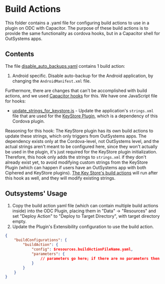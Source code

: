 
# Build Actions

This folder contains a .yaml file for configuring build actions to use in a plugin on ODC with Capacitor. The purpose of these build actions is to provide the same functionality as cordova hooks, but in a Capacitor shell for OutSystems apps.

## Contents

The file [disable_auto_backups.yaml](./disable_auto_backups.yaml) contains 1 build action:

1. Android specific. Disable auto-backup for the Android application, by changing the `AndroidManifest.xml` file.


Furthermore, there are changes that can't be accomplished with build actions, and we used [Capacitor hooks](https://capacitorjs.com/docs/cli/hooks) for this. We have one JavaScript file for hooks:

- [update_strings_for_keystore.js](./update_strings_for_keystore.js) - Update the application's `strings.xml` file that are used for the [KeyStore Plugin](https://github.com/OutSystems/cordova-plugin-secure-storage), which is a dependency of this Cordova plugin. 

Reasoning for this hook: The KeyStore plugin has its own build actions to update these strings, which only triggers from OutSystems apps. The dependency exists only at the Cordova-level, not OutSystems level, and the actual strings aren't meant to be configured here, since they won't actually be used in the plugin, it's just required for the KeyStore plugin initialization. Therefore, this hook only adds the strings to `strings.xml` if they don't already exist yet, to avoid modifying custom strings from the KeyStore Plugin (which can happen if users have an OutSystems app with both Ciphered and KeyStore plugins). [The Key Store's build actions](https://github.com/OutSystems/cordova-plugin-secure-storage/blob/outsystems/build-actions/setStringsAndroid.yaml) will run after this hook as well, and they will modify existing strings.


## Outsystems' Usage

1. Copy the build action yaml file (which can contain multiple build actions inside) into the ODC Plugin, placing them in "Data" -> "Resources" and set "Deploy Action" to "Deploy to Target Directory", with target directory empty.
2. Update the Plugin's Extensibility configuration to use the build action.

```json
{
    "buildConfigurations": {
        "buildAction": {
            "config": $resources.buildActionFileName.yaml,
            "parameters": {
                // parameters go here; if there are no parameters then the block can be ommited
            }
        }
    }
}
```